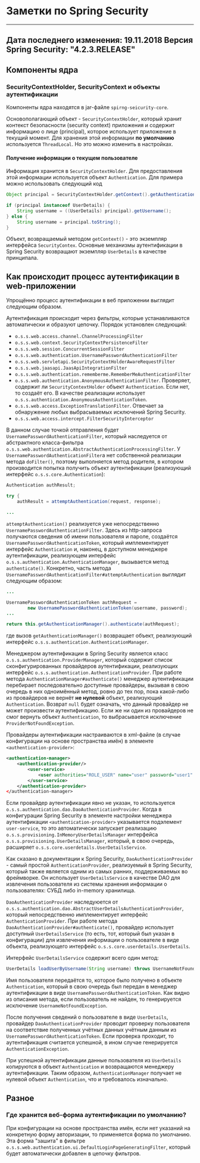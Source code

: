 # Заметки по Spring Security

---
Дата последнего изменения: 19.11.2018
Версия Spring Security: "4.2.3.RELEASE"
---

## Компоненты ядра

### SecurityContextHolder, SecurityContext и объекты аутентификации

Компоненты ядра находятся в jar-файле `spirng-seicurity-core`.

Основополагающий объект - `SecurityContextHolder`, который хранит контекст безопасности (security context) приложения и содержит информацию о лице (principal), которое использует приложение в текущий момент. Для хранения этой информации **по умолчанию** используется `ThreadLocal`. Но это можно изменить в настройках.

#### Получение информации о текущем пользователе

Информация хранится в `SecurityContextHolder`. Для предоставления этой информации используется объект `Authentication`. Для примера можно использовать следующий код

```Java
Object principal = SecurityContextHolder.getContext().getAuthentication().getPrincipal();

if (principal instanceof UserDetails) {
    String username = ((UserDetails) principal).getUsername();
} else {
    String username = principal.toString();
}
```
Объект, возвращаемый методом `getContext()` - это экземпляр интерфейса `SecurityContex`. Основные механизмы аутентификации в Spring Security возвращают экземпляр `UserDetails` в качестве принципала.


## Как происходит процесс аутентификации в web-приложении

Упрощённо процесс аутентификации в веб приложении выглядит следующим образом.

Аутентификация происходит через фильтры, которые устанавливаются автоматически и образуют цепочку. Порядок установлен следующий:

* `o.s.s.web.access.channel.ChannelProcessingFilter`
* `o.s.s.web.context.SecurityContextPersistenceFilter`
* `o.s.s.web.session.ConcurrentSessionFilter`
* `o.s.s.web.authentication.UsernamePasswordAuthenticationFilter`
* `o.s.s.web.servletapi.SecurityContextHolderAwareRequestFilter`
* `o.s.s.web.jaasapi.JaasApiIntegrationFilter`
* `o.s.s.web.authentication.rememberme.RememberMeAuthenticationFilter`
* `o.s.s.web.authentication.AnonymousAuthenticationFilter`. Проверяет, содержит ли `SecurityContextHolder` объект `Authentication`. Если нет, то создаёт его. В качестве реализации использует `o.s.s.authentication.AnonymousAuthenticationToken`.
* `o.s.s.web.access.ExceptionTranslationFilter`. Отвечает за обнаружение любых выбрасываемых исключений Spring Security.
* `o.s.s.web.access.intercept.FilterSecurityInterceptor`

В данном случае точкой отправления будет `UsernamePasswordAuthenticationFilter`, который наследуется от абстрактного класса-фильтра `o.s.s.web.authentication.AbstractAuthenticationProcessingFilter`. У `UsernamePasswordAuthenticationFilter`а нет собственной реализации метода `doFilter()`, поэтому выполняется метод родителя, в котором производится попытка получить объект аутентификации (реализующий интерфейс `o.s.s.core.Authentication`):

```Java
Authentication authResult;

try {
    authResult = attemptAuthentication(request, response);

...

```

`attemptAuthentication()` реализуется уже непосредственно `UsernamePasswordAuthenticationFilter`. Здесь из http-запроса получаются сведения об имени пользователя и пароле, создаётся `UsernamePasswordAuthenticationToken`, который имплементирует интерфейс `Authentication` и, наконец, в доступном менеджере аутентификации, реализующем интерфейс `o.s.s.authentication.AuthenticationManager`, вызывается метод `authenticate()`. Конкретно, часть метода `UsernamePasswordAuthenticationFilter#attemptAuthentication` выглядит следующим образом:

```Java
...

UsernamePasswordAuthenticationToken authRequest =
        new UsernamePasswordAuthenticationToken(username, password);
...

return this.getAuthenticationManager().authenticate(authRequest);
```

где вызов `getAuthenticationManager()` возвращает объект, реализующий интерфейс `o.s.s.authentication.AuthenticationManager`.

Менеджером аутентификации в Spring Security является класс `o.s.s.authentication.ProviderManager`, который содержит список сконфигурированных провайдеров аутентификации, реализующих интерфейс `o.s.s.authentication.AuthenticationProvider`. При работе метода `AuthenticationManager#authenticate()` менеджер аутентификации перебирает последовательно доступные провайдеры, вызывая в свою очередь в них одноимённый метод, ровно до тех пор, пока какой-либо из провайдеров не вернёт **не нулевой** объект, реализующий `Authentication`. Возврат `null` будет означать, что данный провайдер не может произвести аутентификацию. Если же ни один из провайдеров не смог вернуть объект `Authentication`, то выбрасывается исключение `ProviderNotFoundException`.

Провайдеры аутентификации настраиваются в xml-файле (в случае конфигурации на основе пространства имён) в элементе `<authentication-provider>`:

```xml
<authentication-manager>
    <authentication-provider/>
        <user-service>
            <user authorities="ROLE_USER" name="user" password="user1" />
        </user-service>
    </authentication-provider>
</authentication-manager>
```
Если провайдер аутентификации явно не указан, то используется `o.s.s.authentication.dao.DaoAuthenticationProvider`. Когда в конфигурации Spring Security в элементе настройки менеджера аутентификации `<authentication-provider>` указывается подэлемент `user-service`, то это автоматически запускает реализацию `o.s.s.provisioning.InMemoryUserDetailsManager` интерфейса `o.s.s.provisioning.UserDetailsManager`, который, в свою очередь, расширяет `o.s.s.core.userdetails.UserDetailsService`.

Как сказано в документации к Spring Security, `DaoAuthenticationProvider` - самый простой `AuthenticationProvider`, реализуемый в Spring Security, который также является одним из самых ранних, поддерживаемых во фреймворке. Он использует `UserDetailsService` в качестве DAO для извлечения пользователя из системы хранения информации о пользователях: СУБД либо in-memory хранилища.

`DaoAuthenticationProvider` наследуюется от `o.s.s.authentication.dao.AbstractUserDetailsAuthenticationProvider`, который непосредственно имплементирует интерфейс `AuthenticationProvider`. При работе метода `DaoAuthenticationProvider#authenticate()`, провайдер использует доступный `UserDetailsService` (то есть, тот, который был указан в конфигурации) для извлечения информации о пользователе в виде объекта, реализующего интерфейс `o.s.s.core.userdetails.UserDetails`.

Интерфейс `UserDetailsService` содержит всего один метод:

```Java
UserDetails loadUserByUsername(String username) throws UsernameNotFoundException
```
Имя пользователя передаётся то, которое было получено в объекте `Authentication`, который в свою очередь был передан в менеджер аутентификации в виде `UsernamePasswordAuthenticationToken`. Как видно из описания метода, если пользователь не найден, то генерируется исключение `UsernameNotFoundException`.

После получения сведений о пользователе  в виде `UserDetails`, провайдер `DaoAuthenticationProvider` проводит проверку пользователя на соответствие полученных учётных данных учётным данным из `UsernamePasswordAuthenticationToken`. Если проверка проходит, то аутентификация считается успешной, в ином случае генерируется `AuthenticationException`.

При успешной аутентификации данные пользователя из `UserDetails` копируются в объект `Authentication` и возвращаются менеджеру аутентификации. Таким образом, `AuthenticationManager` получает не нулевой объект `Authentication`, что и требовалось изначально.



## Разное


### Где хранится веб-форма аутентификации по умолчанию?

При конфигурации на основе пространства имён, если нет указаний на конкретную форму авторизации, то применяется форма по умолчанию. Эта форма "зашита" в фильтре `o.s.s.web.authentication.ui.DefaultLoginPageGeneratingFilter`, который будет автоматически добавлен в цепочку фильтров.
